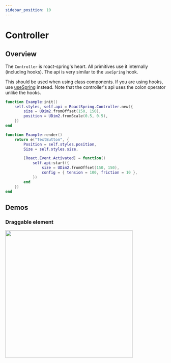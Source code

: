 ```yaml
---
sidebar_position: 10
---
```


# Controller

## Overview

The `Controller` is roact-spring's heart. All primitives use it internally (including hooks). The api is very similar to the `useSpring` hook.

This should be used when using class components. If you are using hooks, use [useSpring](/docs/hooks/useSpring) instead. Note that the controller's api uses the colon operator unlike the hooks.

```lua
function Example:init()
    self.styles, self.api = RoactSpring.Controller.new({
        size = UDim2.fromOffset(150, 150),
        position = UDim2.fromScale(0.5, 0.5),
    })
end

function Example:render()
	return e("TextButton", {
        Position = self.styles.position,
		Size = self.styles.size,

        [Roact.Event.Activated] = function()
            self.api:start({
                size = UDim2.fromOffset(150, 150),
                config = { tension = 100, friction = 10 },
            })
        end
	})
end
```

## Demos

### Draggable element

<a href="https://github.com/chriscerie/roact-spring/blob/main/stories/SpringDrag.story.lua">
  <img src="https://media.giphy.com/media/R2bJ57MNTdP7vmP6Ez/giphy.gif" width="400" />
</a>